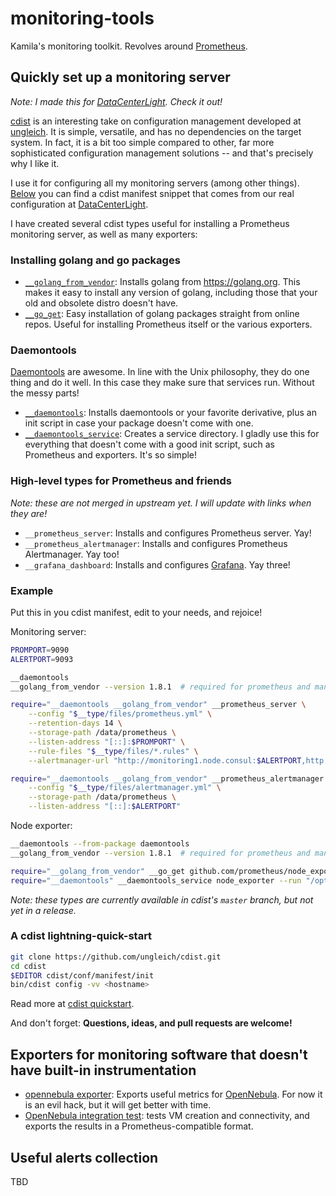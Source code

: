 # monitoring-tools
Kamila's monitoring toolkit. Revolves around [Prometheus](https://prometheus.io/).

## Quickly set up a monitoring server

_Note: I made this for [DataCenterLight](http://datacenterlight.ch). Check it out!_

[cdist](http://www.nico.schottelius.org/software/cdist/) is an interesting take on configuration management developed at [ungleich](http://ungleich.ch/). It is simple, versatile, and has no dependencies on the target system. In fact, it is a bit too simple compared to other, far more sophisticated configuration management solutions -- and that's precisely why I like it.

I use it for configuring all my monitoring servers (among other things). [Below](#example) you can find a cdist manifest snippet that comes from our real configuration at [DataCenterLight](http://datacenterlight.ch).

I have created several cdist types useful for installing a Prometheus monitoring server, as well as many exporters:

### Installing golang and go packages

- [`__golang_from_vendor`](https://github.com/ungleich/cdist/blob/master/cdist/conf/type/__golang_from_vendor/man.rst): Installs golang from https://golang.org. This makes it easy to install any version of golang, including those that your old and obsolete distro doesn't have.
- [`__go_get`](https://github.com/ungleich/cdist/blob/master/cdist/conf/type/__go_get/man.rst): Easy installation of golang packages straight from online repos. Useful for installing Prometheus itself or the various exporters.

### Daemontools

[Daemontools](https://cr.yp.to/daemontools.html) are awesome. In line with the Unix philosophy, they do one thing and do it well. In this case they make sure that services run. Without the messy parts!

- [`__daemontools`](https://github.com/ungleich/cdist/blob/master/cdist/conf/type/__daemontools/man.rst): Installs daemontools or your favorite derivative, plus an init script in case your package doesn't come with one.
- [`__daemontools_service`](https://github.com/ungleich/cdist/blob/master/cdist/conf/type/__daemontools_service/man.rst): Creates a service directory. I gladly use this for everything that doesn't come with a good init script, such as Prometheus and exporters. It's so simple!

### High-level types for Prometheus and friends

_Note: these are not merged in upstream yet. I will update with links when they are!_

- `__prometheus_server`: Installs and configures Prometheus server. Yay!
- `__prometheus_alertmanager`: Installs and configures Prometheus Alertmanager. Yay too!
- `__grafana_dashboard`: Installs and configures [Grafana](https://grafana.com/). Yay three!

### Example

Put this in you cdist manifest, edit to your needs, and rejoice!

Monitoring server:
```sh
PROMPORT=9090
ALERTPORT=9093

__daemontools
__golang_from_vendor --version 1.8.1  # required for prometheus and many exporters

require="__daemontools __golang_from_vendor" __prometheus_server \
	--config "$__type/files/prometheus.yml" \
	--retention-days 14 \
	--storage-path /data/prometheus \
	--listen-address "[::]:$PROMPORT" \
	--rule-files "$__type/files/*.rules" \
	--alertmanager-url "http://monitoring1.node.consul:$ALERTPORT,http://monitoring2.node.consul:$ALERTPORT"

require="__daemontools __golang_from_vendor" __prometheus_alertmanager \
	--config "$__type/files/alertmanager.yml" \
	--storage-path /data/prometheus \
	--listen-address "[::]:$ALERTPORT"
```

Node exporter:
```sh
__daemontools --from-package daemontools
__golang_from_vendor --version 1.8.1  # required for prometheus and many exporters

require="__golang_from_vendor" __go_get github.com/prometheus/node_exporter
require="__daemontools" __daemontools_service node_exporter --run "/opt/gocode/bin/node_exporter"
```

_Note: these types are currently available in cdist's `master` branch, but not yet in a release._

### A cdist lightning-quick-start

```sh
git clone https://github.com/ungleich/cdist.git
cd cdist
$EDITOR cdist/conf/manifest/init
bin/cdist config -vv <hostname>
```

Read more at [cdist quickstart](http://www.nico.schottelius.org/software/cdist/man/latest/cdist-quickstart.html).

And don't forget: **Questions, ideas, and pull requests are welcome!**

## Exporters for monitoring software that doesn't have built-in instrumentation

- [opennebula exporter](https://github.com/AnotherKamila/opennebula-exporter): Exports useful metrics for [OpenNebula](https://opennebula.org/). For now it is an evil hack, but it will get better with time.
- [OpenNebula integration test](https://github.com/AnotherKamila/opennebula-exporter/tree/master/integration_test): tests VM creation and connectivity, and exports the results in a Prometheus-compatible format.

## Useful alerts collection

TBD
